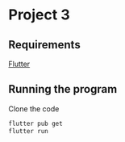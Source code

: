 # Project 3

## Requirements 

[Flutter](https://flutter.dev/?gclid=CjwKCAjwos-HBhB3EiwAe4xM9_ESoetNhB4z4G_K-8aFCiscpj9w88X_o_XPoOxncVrnsXoA9JgWUBoCzEoQAvD_BwE&gclsrc=aw.ds)

## Running the program
 
Clone the code

```bash
flutter pub get
flutter run
```
